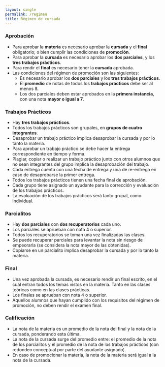 ```yaml
---
layout: single
permalink: /regimen
title: Régimen de cursada
---
```


### Aprobación

* Para aprobar la **materia** es necesario aprobar la **cursada** y el **final** obligatorio; o bien cumplir las condiciones de **promoción**.
* Para aprobar la **cursada** es necesario aprobar los **dos parciales**, y los **tres trabajos prácticos**.
* Para rendir el **final** es necesario tener la **cursada** aprobada.
* Las condiciones del régimen de promoción son las siguientes:
  - Es necesario aprobar los **dos parciales** y los **tres trabajos prácticos**.
  - El **promedio** de notas de todos los **trabajos prácticos** debe ser al menos 8.
  - Los dos parciales deben estar aprobados en la **primera instancia**, con una nota **mayor o igual a 7**.


### Trabajos Prácticos

* Hay **tres trabajos prácticos**.
* Todos los trabajos prácticos son grupales, en **grupos de cuatro integrantes**.
* Desaprobar un trabajo práctico implica desaprobar la cursada y por lo tanto la materia.
* Para aprobar un trabajo práctico se debe hacer la entrega correspondiente en tiempo y forma.
* Plagiar, copiar o realizar un trabajo práctico junto con otros alumnos que no sean integrantes del grupo implica la desaprobación del trabajo.
* Cada entrega cuenta con una fecha de entrega y una de re-entrega en caso de desaprobarse la primer entrega.
* Todos los trabajos prácticos tienen una fecha final de aprobación.
* Cada grupo tiene asignado un ayudante para la corrección y evaluación de los trabajos prácticos.
* La evaluación de los trabajos prácticos será tanto grupal, como individual.


### Parcialitos

* Hay **dos parciales** con **dos recuperatorios** cada uno.
* Los parciales se aprueban con nota 4 o superior.
* Todos los recuperatorios se toman una vez finalizadas las clases.
* Se puede recuperar parciales para levantar la nota sin riesgo de empeorarla (se considera la nota mayor de las obtenidas).
* Copiarse en un parcialito implica desaprobar la cursada y por lo tanto la materia.

### Final
* Una vez aprobada la cursada, es necesario rendir un final escrito, en el cuál entran todos los temas vistos en la materia. Tanto en las clases teóricas como en las clases prácticas.
* Los finales se aprueban con nota 4 o superior.
* Aquellos alumnos que hayan cumplido con los requisitos del régimen de promoción, no deben rendir el examen final.

### Calificación

* La nota de la materia es un promedio de la nota del final y la nota de la cursada, ponderando esta última.
* La nota de la cursada surge del promedio entre: el promedio de la nota de los parcialitos y el promedio de la nota de los trabajos prácticos (con redondeo conceptual por parte del ayudante asignado).
* En caso de promocionar la materia, la nota de la materia será igual a la nota de la cursada.
